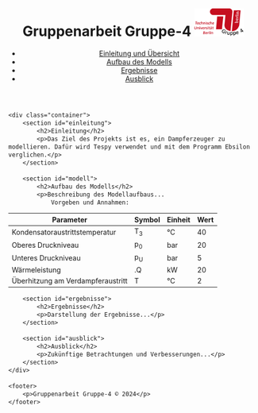 <html lang="de">
<head>
    <meta charset="UTF-8">
    <meta name="viewport" content="width=device-width, initial-scale=1.0">
    <title>Gruppenarbeit Gruppe-4</title>
    <link rel="stylesheet" href="styles.css">
</head>
<body>
    <header>
        <div class="container">
            <h1>Gruppenarbeit Gruppe-4 <img src="images/Logo.svg" width="100" ></h1>
            <nav>
                <ul>
                    <li><a href="#einleitung">Einleitung und Übersicht</a></li>
                    <li><a href="#modell">Aufbau des Modells</a></li>
                    <li><a href="#ergebnisse">Ergebnisse</a></li>
                    <li><a href="#ausblick">Ausblick</a></li>
                </ul>
            </nav>
        </div>
    </header>

    <div class="container">
        <section id="einleitung">
            <h2>Einleitung</h2>
            <p>Das Ziel des Projekts ist es, ein Dampferzeuger zu modellieren. Dafür wird Tespy verwendet und mit dem Programm Ebsilon verglichen.</p>
        </section>

        <section id="modell">
            <h2>Aufbau des Modells</h2>
            <p>Beschreibung des Modellaufbaus...
                Vorgeben und Annahmen:
<table class="datentabelle">
    <thead>
        <tr>
            <th>Parameter</th>
            <th>Symbol</th>
            <th>Einheit</th>
            <th>Wert</th>
        </tr>
    </thead>
    <tbody>
        <tr>
            <td>Kondensatoraustrittstemperatur</td>
            <td>T<sub>3</sub></td>
            <td>°C</td>
            <td>40</td>
        </tr>
        <tr>
            <td>Oberes Druckniveau</td>
            <td>p<sub>0</sub></td>
            <td>bar</td>
            <td>20</td>
        </tr>
        <tr>
            <td>Unteres Druckniveau</td>
            <td>p<sub>U</sub></td>
            <td>bar</td>
            <td>5</td>
        </tr>
        <tr>
            <td>Wärmeleistung</td>
            <td>&#46;Q</td>
            <td>kW</td>
            <td>20</td>
        </tr>
        <tr>
            <td>Überhitzung am Verdampferaustritt</td>
            <td>T</td>
            <td>°C</td>
            <td>2</td>
        </tr>
    </tbody>
</table>


</p>
        </section>

        <section id="ergebnisse">
            <h2>Ergebnisse</h2>
            <p>Darstellung der Ergebnisse...</p>
        </section>

        <section id="ausblick">
            <h2>Ausblick</h2>
            <p>Zukünftige Betrachtungen und Verbesserungen...</p>
        </section>
    </div>

    <footer>
        <p>Gruppenarbeit Gruppe-4 © 2024</p>
    </footer>
</body>
</html>
